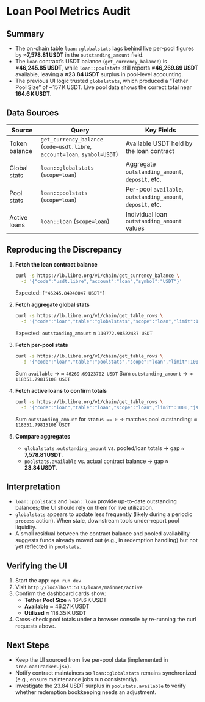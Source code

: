 # Loan Pool Metrics Audit

## Summary
- The on-chain table `loan::globalstats` lags behind live per-pool figures by **≈7,578.81 USDT** in the `outstanding_amount` field.
- The `loan` contract’s USDT balance (`get_currency_balance`) is **≈46,245.85 USDT**, while `loan::poolstats` still reports **≈46,269.69 USDT** available, leaving a **≈23.84 USDT** surplus in pool-level accounting.
- The previous UI logic trusted `globalstats`, which produced a “Tether Pool Size” of ~157 K USDT. Live pool data shows the correct total near **164.6 K USDT**.

## Data Sources
| Source | Query | Key Fields |
| --- | --- | --- |
| Token balance | `get_currency_balance` (`code=usdt.libre`, `account=loan`, `symbol=USDT`) | Available USDT held by the loan contract |
| Global stats | `loan::globalstats` (`scope=loan`) | Aggregate `outstanding_amount`, `deposit`, etc. |
| Pool stats | `loan::poolstats` (`scope=loan`) | Per-pool `available`, `outstanding_amount`, `deposit`, etc. |
| Active loans | `loan::loan` (`scope=loan`) | Individual loan `outstanding_amount` values |

## Reproducing the Discrepancy
1. **Fetch the loan contract balance**
   ```bash
   curl -s https://lb.libre.org/v1/chain/get_currency_balance \
     -d '{"code":"usdt.libre","account":"loan","symbol":"USDT"}'
   ```
   Expected: `["46245.84948047 USDT"]`

2. **Fetch aggregate global stats**
   ```bash
   curl -s https://lb.libre.org/v1/chain/get_table_rows \
     -d '{"code":"loan","table":"globalstats","scope":"loan","limit":1,"json":true}'
   ```
   Expected: `outstanding_amount` ≈ `110772.98522487 USDT`

3. **Fetch per-pool stats**
   ```bash
   curl -s https://lb.libre.org/v1/chain/get_table_rows \
     -d '{"code":"loan","table":"poolstats","scope":"loan","limit":1000,"json":true}'
   ```
   Sum `available` → ≈ `46269.69123702 USDT`
   Sum `outstanding_amount` → ≈ `118351.79815108 USDT`

4. **Fetch active loans to confirm totals**
   ```bash
   curl -s https://lb.libre.org/v1/chain/get_table_rows \
     -d '{"code":"loan","table":"loan","scope":"loan","limit":1000,"json":true}'
   ```
   Sum `outstanding_amount` for `status == 0` → matches pool outstanding: ≈ `118351.79815108 USDT`

5. **Compare aggregates**
   - `globalstats.outstanding_amount` vs. pooled/loan totals → gap ≈ **7,578.81 USDT**.
   - `poolstats.available` vs. actual contract balance → gap ≈ **23.84 USDT**.

## Interpretation
- `loan::poolstats` and `loan::loan` provide up-to-date outstanding balances; the UI should rely on them for live utilization.
- `globalstats` appears to update less frequently (likely during a periodic `process` action). When stale, downstream tools under-report pool liquidity.
- A small residual between the contract balance and pooled availability suggests funds already moved out (e.g., in redemption handling) but not yet reflected in `poolstats`.

## Verifying the UI
1. Start the app: `npm run dev`
2. Visit `http://localhost:5173/loans/mainnet/active`
3. Confirm the dashboard cards show:
   - **Tether Pool Size** ≈ 164.6 K USDT
   - **Available** ≈ 46.27 K USDT
   - **Utilized** ≈ 118.35 K USDT
4. Cross-check pool totals under a browser console by re-running the curl requests above.

## Next Steps
- Keep the UI sourced from live per-pool data (implemented in `src/LoanTracker.jsx`).
- Notify contract maintainers so `loan::globalstats` remains synchronized (e.g., ensure maintenance jobs run consistently).
- Investigate the 23.84 USDT surplus in `poolstats.available` to verify whether redemption bookkeeping needs an adjustment.
